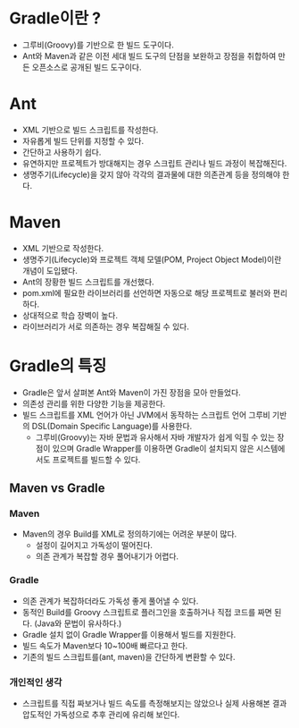 # Gradle이란 ?
* 그루비(Groovy)를 기반으로 한 빌드 도구이다. 
* Ant와 Maven과 같은 이전 세대 빌드 도구의 단점을 보완하고 장점을 취합하여 만든 오픈소스로 공개된 빌드 도구이다.

# Ant
* XML 기반으로 빌드 스크립트를 작성한다.
* 자유롭게 빌드 단위를 지정할 수 있다.
* 간단하고 사용하기 쉽다.
* 유연하지만 프로젝트가 방대해지는 경우 스크립트 관리나 빌드 과정이 복잡해진다.
* 생명주기(Lifecycle)을 갖지 않아 각각의 결과물에 대한 의존관계 등을 정의해야 한다.

# Maven
* XML 기반으로 작성한다.
* 생명주기(Lifecycle)와 프로젝트 객체 모델(POM, Project Object Model)이란 개념이 도입됐다.
* Ant의 장황한 빌드 스크립트를 개선했다.
* pom.xml에 필요한 라이브러리를 선언하면 자동으로 해당 프로젝트로 불러와 편리하다.
* 상대적으로 학습 장벽이 높다.
* 라이브러리가 서로 의존하는 경우 복잡해질 수 있다.

# Gradle의 특징
* Gradle은 앞서 살펴본 Ant와 Maven이 가진 장점을 모아 만들었다.
* 의존성 관리를 위한 다양한 기능을 제공한다.
* 빌드 스크립트를 XML 언어가 아닌 JVM에서 동작하는 스크립트 언어 그루비 기반의 DSL(Domain Specific Language)를 사용한다.
  * 그루비(Groovy)는 자바 문법과 유사해서 자바 개발자가 쉽게 익힐 수 있는 장점이 있으며 Gradle Wrapper를 이용하면 Gradle이 설치되지 않은 시스템에서도 프로젝트를 빌드할 수 있다.

## Maven vs Gradle

### Maven
* Maven의 경우 Build를 XML로 정의하기에는 어려운 부분이 많다.
  * 설정이 길어지고 가독성이 떨어진다.
  * 의존 관계가 복잡할 경우 풀어내기가 어렵다.

### Gradle
* 의존 관계가 복잡하더라도 가독성 좋게 풀어낼 수 있다.
* 동적인 Build를 Groovy 스크립트로 플러그인을 호출하거나 직접 코드를 짜면 된다. (Java와 문법이 유사하다.)
* Gradle 설치 없이 Gradle Wrapper를 이용해서 빌드를 지원한다.
* 빌드 속도가 Maven보다 10~100배 빠르다고 한다.
* 기존의 빌드 스크립트를(ant, maven)을 간단하게 변환할 수 있다.

### 개인적인 생각
* 스크립트를 직접 짜보거나 빌드 속도를 측정해보지는 않았으나 실제 사용해본 결과 압도적인 가독성으로 추후 관리에 유리해 보인다.
